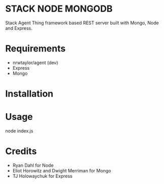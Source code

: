 STACK NODE MONGODB
==================

Stack Agent Thing framework based REST server built with Mongo, Node and Express.

Requirements
============

* nrwtaylor/agent (dev)
* Express
* Mongo

Installation
============


Usage
=====

node index.js

Credits
=======

* Ryan Dahl for Node
* Eliot Horowitz and Dwight Merriman for Mongo
* TJ Holowaychuk for Express
